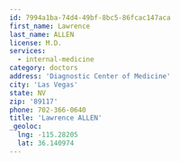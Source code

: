 ```yaml
---
id: 7994a1ba-74d4-49bf-8bc5-86fcac147aca
first_name: Lawrence
last_name: ALLEN
license: M.D.
services:
  - internal-medicine
category: doctors
address: 'Diagnostic Center of Medicine'
city: 'Las Vegas'
state: NV
zip: '89117'
phone: 702-366-0640
title: 'Lawrence ALLEN'
_geoloc:
  lng: -115.28205
  lat: 36.140974
---
```

